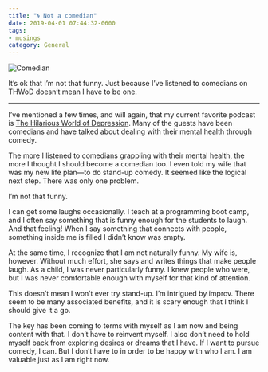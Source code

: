 ```yaml
---
title: "🌀 Not a comedian"
date: 2019-04-01 07:44:32-0600
tags:
- musings
category: General
---
```


<img src="https://www.bennorris.blog/uploads/2019/a8d2a8400b.png" alt="Comedian" />

It’s ok that I’m not that funny. Just because I’ve listened to comedians on THWoD doesn’t mean I have to be one.

***

I’ve mentioned a few times, and will again, that my current favorite podcast is [The Hilarious World of Depression](http://hilariousworld.org). Many of the guests have been comedians and have talked about dealing with their mental health through comedy.

The more I listened to comedians grappling with their mental health, the more I thought I should become a comedian too. I even told my wife that was my new life plan—to do stand-up comedy. It seemed like the logical next step. There was only one problem.

I’m not that funny.

I can get some laughs occasionally. I teach at a programming boot camp, and I often say something that is funny enough for the students to laugh. And that feeling! When I say something that connects with people, something inside me is filled I didn’t know was empty.

At the same time, I recognize that I am not naturally funny. My wife is, however. Without much effort, she says and writes things that make people laugh. As a child, I was never particularly funny. I knew people who were, but I was never comfortable enough with myself for that kind of attention.

This doesn’t mean I won’t ever try stand-up. I’m intrigued by improv. There seem to be many associated benefits, and it is scary enough that I think I should give it a go.

The key has been coming to terms with myself as I am now and being content with that. I don’t have to reinvent myself. I also don’t need to hold myself back from exploring desires or dreams that I have. If I want to pursue comedy, I can. But I don’t have to in order to be happy with who I am. I am valuable just as I am right now.